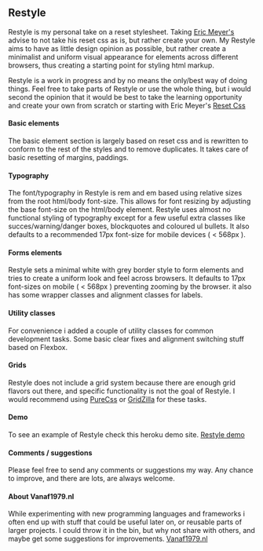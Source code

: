 ## Restyle
Restyle is my personal take on a reset stylesheet. Taking [Eric Meyer's](https://meyerweb.com/) advise to not take his reset css as is, but rather create your own. My Restyle aims to have as little design opinion as possible, but rather create a minimalist and uniform visual appearance for elements across different browsers, thus creating a starting point for styling html markup.

Restyle is a work in progress and by no means the only/best way of doing things. Feel free to take parts of Restyle or use the whole thing, but i would second the opinion that it would be best to take the learning opportunity and create your own from scratch or starting with Eric Meyer's [Reset Css](https://meyerweb.com/eric/tools/css/reset/)

#### Basic elements
The basic element section is largely based on reset css and is rewritten to conform to the rest of the styles and to remove duplicates. It takes care of basic resetting of margins, paddings.

#### Typography
The font/typography in Restyle is rem and em based using relative sizes from the root html/body font-size. This allows for font resizing by adjusting the base font-size on the html/body element. Restyle uses almost no functional styling of typography except for a few useful extra classes like succes/warning/danger boxes, blockquotes and coloured ul bullets. It also defaults to a recommended 17px font-size for mobile devices ( < 568px ).

#### Forms elements
Restyle sets a minimal white with grey border style to form elements and tries to create a uniform look and feel across browsers. It defaults to 17px font-sizes on mobile ( < 568px ) preventing zooming by the browser. it also has some wrapper classes and alignment classes for labels.

#### Utility classes
For convenience i added a couple of utility classes for common development tasks. Some basic clear fixes and alignment switching stuff based on Flexbox.

#### Grids
Restyle does not include a grid system because there are enough grid flavors out there, and specific functionality is not the goal of Restyle. I would recommend using [PureCss](https://github.com/yahoo/pure) or [GridZilla](https://github.com/teefouad/gridzilla) for these tasks.

#### Demo
To see an example of Restyle check this heroku demo site. [Restyle demo](https://nameless-refuge-49303.herokuapp.com/)

#### Comments / suggestions
Please feel free to send any comments or suggestions my way. Any chance to improve, and there are lots, are always welcome.

#### About Vanaf1979.nl
While experimenting with new programming languages and frameworks i often end up with stuff that could be useful later on, or reusable parts of larger projects. I could throw it in the bin, but why not share with others, and maybe get some suggestions for improvements. [Vanaf1979.nl](http://vanaf1979.nl)
